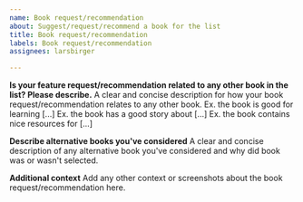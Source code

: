 ```yaml
---
name: Book request/recommendation
about: Suggest/request/recommend a book for the list
title: Book request/recommendation
labels: Book request/recommendation
assignees: larsbirger

---
```


**Is your feature request/recommendation related to any other book in the list? Please describe.**
A clear and concise description for how your book request/recommendation
relates to any other book.
Ex. the book is good for learning [...]
Ex. the book has a good story about [...]
Ex. the book contains nice resources for [...]

**Describe alternative books you've considered**
A clear and concise description of any alternative book you've considered
and why did book was or wasn't selected.

**Additional context**
Add any other context or screenshots about the book request/recommendation here.
